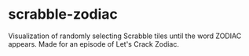 # scrabble-zodiac
Visualization of randomly selecting Scrabble tiles until the word ZODIAC appears.  Made for an episode of Let's Crack Zodiac.
